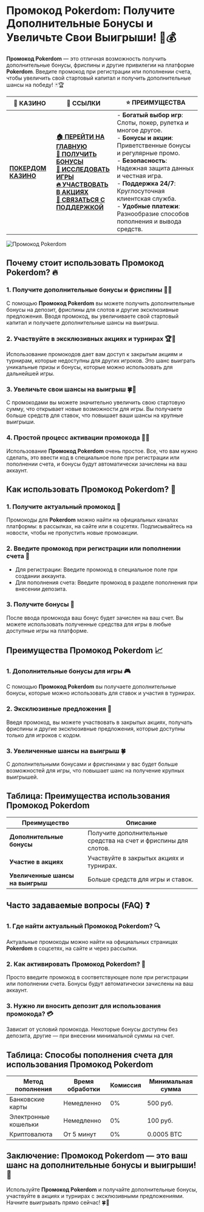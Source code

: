 # **Промокод Pokerdom: Получите Дополнительные Бонусы и Увеличьте Свои Выигрыши!** 🎁💰

**Промокод Pokerdom** — это отличная возможность получить дополнительные бонусы, фриспины и другие привилегии на платформе **Pokerdom**. Введите промокод при регистрации или пополнении счета, чтобы увеличить свой стартовый капитал и получить дополнительные шансы на победу! 🃏🏆

| 🎰 **КАЗИНО**                             | 🔗 **ССЫЛКИ**                                                                                                                                                                                                 | ⭐ **ПРЕИМУЩЕСТВА**                                                                                     |
|-------------------------------------------|---------------------------------------------------------------------------------------------------------------------------------------------------------------------------------------------------------------|--------------------------------------------------------------------------------------------------------|
| **[ПОКЕРДОМ КАЗИНО](https://brandplay.link/4k77v2yx)** | **[🏠 ПЕРЕЙТИ НА ГЛАВНУЮ](https://brandplay.link/4k77v2yx)** <br> **[🎁 ПОЛУЧИТЬ БОНУСЫ](https://brandplay.link/4k77v2yx)** <br> **[🎲 ИССЛЕДОВАТЬ ИГРЫ](https://brandplay.link/4k77v2yx)** <br> **[🔥 УЧАСТВОВАТЬ В АКЦИЯХ](https://brandplay.link/4k77v2yx)** <br> **[💬 СВЯЗАТЬСЯ С ПОДДЕРЖКОЙ](https://brandplay.link/4k77v2yx)** | - **Богатый выбор игр**: Слоты, покер, рулетка и многое другое.<br>- **Бонусы и акции**: Приветственные бонусы и регулярные промо.<br>- **Безопасность**: Надежная защита данных и честная игра.<br>- **Поддержка 24/7**: Круглосуточная клиентская служба.<br>- **Удобные платежи**: Разнообразие способов пополнения и вывода средств. |

![Промокод Pokerdom](https://sun9-78.userapi.com/impf/c847217/v847217583/ffb95/Q1_QHrnE5fw.jpg?size=1280x439&quality=96&sign=eaada05ad781ebcf409d1ae76d53df79&type=album)

## Почему стоит использовать **Промокод Pokerdom**? 🔥

### 1. **Получите дополнительные бонусы и фриспины** 🎁🎰

С помощью **Промокод Pokerdom** вы можете получить дополнительные бонусы на депозит, фриспины для слотов и другие эксклюзивные предложения. Вводя промокод, вы увеличиваете свой стартовый капитал и получаете дополнительные шансы на выигрыш.

### 2. **Участвуйте в эксклюзивных акциях и турнирах** 🏆💸

Использование промокодов дает вам доступ к закрытым акциям и турнирам, которые недоступны для других игроков. Это шанс выиграть уникальные призы и бонусы, которые можно использовать для дальнейшей игры.

### 3. **Увеличьте свои шансы на выигрыш** 🍀🎲

С промокодами вы можете значительно увеличить свою стартовую сумму, что открывает новые возможности для игры. Вы получаете больше средств для ставок, что повышает ваши шансы на крупные выигрыши.

### 4. **Простой процесс активации промокода** 📝🔑

Использование **Промокод Pokerdom** очень простое. Все, что вам нужно сделать, это ввести код в специальное поле при регистрации или пополнении счета, и бонусы будут автоматически зачислены на ваш аккаунт.

## Как использовать **Промокод Pokerdom**? 🏁

### 1. **Получите актуальный промокод** 🔑

Промокоды для **Pokerdom** можно найти на официальных каналах платформы: в рассылках, на сайте или в соцсетях. Подписывайтесь на новости, чтобы не пропустить новые промоакции.

### 2. **Введите промокод при регистрации или пополнении счета** 📝

- Для регистрации: Введите промокод в специальное поле при создании аккаунта.
- Для пополнения счета: Введите промокод в разделе пополнения при внесении депозита.

### 3. **Получите бонусы** 💸

После ввода промокода ваш бонус будет зачислен на ваш счет. Вы можете использовать полученные средства для игры в любые доступные игры на платформе.

## Преимущества **Промокод Pokerdom** 📈

### 1. **Дополнительные бонусы для игры** 🎮

С помощью **Промокод Pokerdom** вы получаете дополнительные бонусы, которые можно использовать для ставок и участия в турнирах.

### 2. **Эксклюзивные предложения** 🏅

Введя промокод, вы можете участвовать в закрытых акциях, получать фриспины и другие эксклюзивные предложения, которые доступны только для игроков с кодом.

### 3. **Увеличенные шансы на выигрыш** 🍀

С дополнительными бонусами и фриспинами у вас будет больше возможностей для игры, что повышает шанс на получение крупных выигрышей.

## Таблица: Преимущества использования **Промокод Pokerdom**

| Преимущество               | Описание                                       |
|----------------------------|------------------------------------------------|
| **Дополнительные бонусы**  | Получите дополнительные средства на счет и фриспины для слотов. |
| **Участие в акциях**       | Участвуйте в закрытых акциях и турнирах.       |
| **Увеличенные шансы на выигрыш** | Больше средств для игры и ставок.           |

## Часто задаваемые вопросы (FAQ) ❓

### **1. Где найти актуальный **Промокод Pokerdom**?** 🔍

Актуальные промокоды можно найти на официальных страницах **Pokerdom** в соцсетях, на сайте и через рассылки.

### **2. Как активировать **Промокод Pokerdom**?** 📝

Просто введите промокод в соответствующее поле при регистрации или пополнении счета. Бонусы будут автоматически зачислены на ваш аккаунт.

### **3. Нужно ли вносить депозит для использования промокода?** 💳

Зависит от условий промокода. Некоторые бонусы доступны без депозита, другие — при внесении минимальной суммы на счет.

## Таблица: Способы пополнения счета для использования **Промокод Pokerdom**

| Метод пополнения   | Время обработки | Комиссия | Минимальная сумма |
|---------------------|------------------|----------|-------------------|
| Банковские карты    | Немедленно       | 0%       | 500 руб.          |
| Электронные кошельки| Немедленно       | 0%       | 100 руб.          |
| Криптовалюта        | От 5 минут       | 0%       | 0.0005 BTC        |

## Заключение: **Промокод Pokerdom** — это ваш шанс на дополнительные бонусы и выигрыши! 🎉

Используйте **Промокод Pokerdom** и получайте дополнительные бонусы, участвуйте в акциях и турнирах с эксклюзивными предложениями. Начните выигрывать прямо сейчас! 🍀🎰

